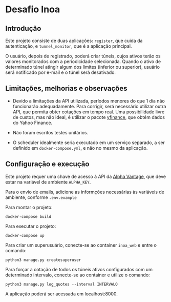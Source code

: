 # Desafio Inoa

## Introdução
Este projeto consiste de duas aplicações: `register`, que cuida da autenticação, e `tunnel_monitor`, que é a aplicação principal.

O usuário, depois de registrado, poderá criar túneis, cujos ativos terão os valores monitorados com a periodicidade selecionada.
Quando o ativo de determinado túnel atingir algum dos limites (inferior ou superior), usuário será notificado por e-mail e o túnel será desativado.

## Limitações, melhorias e observações
- Devido a limitações da API utilizada, períodos menores do que 1 dia não funcionarão adequadamente. Para corrigir, será necessário utilizar outra API, que permita obter cotações em tempo real. Uma possibilidade livre de custos, mas não ideal, é utilizar o pacote [yfinance](https://github.com/ranaroussi/yfinance), que obtém dados do Yahoo Finance.

- Não foram escritos testes unitários.

- O scheduler idealmente seria executado em um serviço separado, a ser definido em `docker-compose.yml`, e não no mesmo da aplicação.

## Configuração e execução
Este projeto requer uma chave de acesso à API da [Alpha Vantage](https://www.alphavantage.co/), que deve estar na variável de ambiente `ALPHA_KEY`.

Para o envio de emails, adicione as informções necessárias às variáveis de ambiente, conforme `.env.example`

Para montar o projeto:
```
docker-compose build
```

Para executar o projeto:
```
docker-compose up
```

Para criar um superusuário, conecte-se ao container `inoa_web` e entre o comando:
```
python3 manage.py createsuperuser
```

Para forçar a cotação de todos os túneis ativos configurados com um determinado intervalo, conecte-se ao container e utilize o comando:
```
python3 manage.py log_quotes --interval INTERVALO
```
A aplicação poderá ser acessada em localhost:8000.